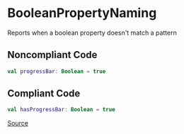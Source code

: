 # BooleanPropertyNaming

Reports when a boolean property doesn't match a pattern

## Noncompliant Code

```kotlin
val progressBar: Boolean = true
```
## Compliant Code

```kotlin
val hasProgressBar: Boolean = true
```

[Source](https://detekt.dev/docs/rules/naming#booleanpropertynaming)
